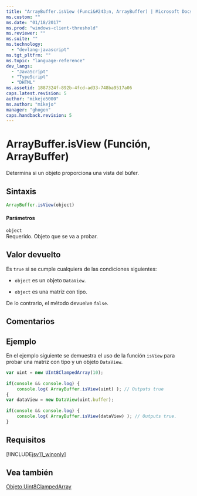 ```yaml
---
title: "ArrayBuffer.isView (Funci&#243;n, ArrayBuffer) | Microsoft Docs"
ms.custom: ""
ms.date: "01/18/2017"
ms.prod: "windows-client-threshold"
ms.reviewer: ""
ms.suite: ""
ms.technology: 
  - "devlang-javascript"
ms.tgt_pltfrm: ""
ms.topic: "language-reference"
dev_langs: 
  - "JavaScript"
  - "TypeScript"
  - "DHTML"
ms.assetid: 1887324f-892b-4fcd-ad33-748ba9517a06
caps.latest.revision: 5
author: "mikejo5000"
ms.author: "mikejo"
manager: "ghogen"
caps.handback.revision: 5
---
```

# ArrayBuffer.isView (Funci&#243;n, ArrayBuffer)
Determina si un objeto proporciona una vista del búfer.  
  
## Sintaxis  
  
```javascript  
ArrayBuffer.isView(object)  
```  
  
#### Parámetros  
 `object`  
 Requerido.  Objeto que se va a probar.  
  
## Valor devuelto  
 Es `true` si se cumple cualquiera de las condiciones siguientes:  
  
-   `object` es un objeto `DataView`.  
  
-   `object` es una matriz con tipo.  
  
 De lo contrario, el método devuelve `false`.  
  
## Comentarios  
  
## Ejemplo  
 En el ejemplo siguiente se demuestra el uso de la función `isView` para probar una matriz con tipo y un objeto `DataView`.  
  
```javascript  
var uint = new UInt8ClampedArray(10);  
  
if(console && console.log) {  
    console.log( ArrayBuffer.isView(uint) ); // Outputs true  
{  
var dataView = new DataView(uint.buffer);  
  
if(console && console.log) {  
    console.log( ArrayBuffer.isView(dataView) ); // Outputs true.  
}  
```  
  
## Requisitos  
 [!INCLUDE[jsv11_winonly](../../javascript/reference/includes/jsv11-winonly-md.md)]  
  
## Vea también  
 [Objeto Uint8ClampedArray](../../javascript/reference/uint8clampedarray-object-javascript.md)